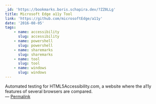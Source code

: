 ```yaml
---
_id: 'https://bookmarks.boris.schapira.dev/?ZZ0LLg'
title: Microsoft Edge a11y Tool
link: 'https://github.com/microsoftEdge/a11y'
date: '2016-08-05'
tags:
    - name: accessibility
      slug: accessibility
    - name: powershell
      slug: powershell
    - name: sharemarks
      slug: sharemarks
    - name: tool
      slug: tool
    - name: windows
      slug: windows
---
```


Automated testing for HTML5Accessibility.com, a website where the a11y features
of several browsers are compared. <br>&#8212;
<a href="https://bookmarks.boris.schapira.dev/?ZZ0LLg" title="Permalink">Permalink</a>
